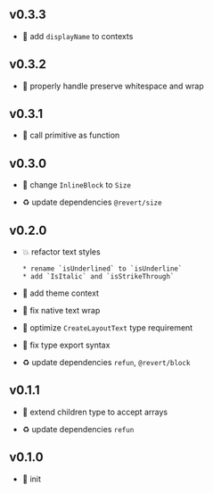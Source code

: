 ## v0.3.3

* 🐞 add `displayName` to contexts

## v0.3.2

* 🐞 properly handle preserve whitespace and wrap

## v0.3.1

* 🐞 call primitive as function

## v0.3.0

* 🐞 change `InlineBlock` to `Size`

* ♻️ update dependencies `@revert/size`

## v0.2.0

* 💥 refactor text styles

  ```
  * rename `isUnderlined` to `isUnderline`
  * add `IsItalic` and `isStrikeThrough`
  ```

* 🌱 add theme context

* 🐞 fix native text wrap

* 🐞 optimize `CreateLayoutText` type requirement

* 🐞 fix type export syntax

* ♻️ update dependencies `refun`, `@revert/block`

## v0.1.1

* 🐞 extend children type to accept arrays

* ♻️ update dependencies `refun`

## v0.1.0

* 🐣 init
